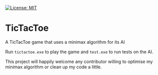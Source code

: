 [![License: MIT](https://img.shields.io/badge/License-MIT-yellow.svg)](https://opensource.org/licenses/MIT)
# TicTacToe
A TicTacToe game that uses a minimax algorithm for its AI

Run `tictactoe.exe` to play the game and `test.exe` to run tests on the AI.

This project will happily welcome any contributor willing to optimise my minimax algorithm or
clean up my code a little.